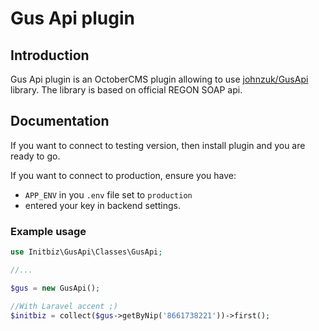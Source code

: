 # Gus Api plugin
## Introduction
Gus Api plugin is an OctoberCMS plugin allowing to use [johnzuk/GusApi](https://github.com/johnzuk/GusApi) library. The library is based on official REGON SOAP api.

## Documentation
If you want to connect to testing version, then install plugin and you are ready to go.

If you want to connect to production, ensure you have:
* `APP_ENV` in you `.env` file set to `production`
* entered your key in backend settings.

### Example usage
```php
use Initbiz\GusApi\Classes\GusApi;

//...

$gus = new GusApi();

//With Laravel accent ;)
$initbiz = collect($gus->getByNip('8661738221'))->first();
```
